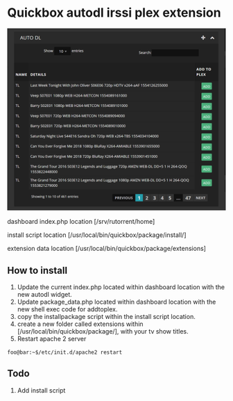 # Quickbox autodl irssi plex extension

<img src="images/image1.png" class="inline"/>

dashboard index.php location [/srv/rutorrent/home]

install script location [/usr/local/bin/quickbox/package/install/]

extension data location [/usr/local/bin/quickbox/package/extensions]

## How to install

1. Update the current index.php located within dashboard location with the new autodl widget.
2. Update package_data.php located within dashboard location with the new shell exec code for addtoplex.
3. copy the installpackage script within the install script location.
4. create a new folder called extensions within [/usr/local/bin/quickbox/package/], with your tv show titles.
5. Restart apache 2 server
```console
foo@bar:~$/etc/init.d/apache2 restart
```

## Todo

1. Add install script
